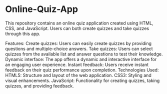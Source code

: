 # Online-Quiz-App

This repository contains an online quiz application created using HTML, CSS, and JavaScript. Users can both create quizzes and take quizzes through this app.

Features:
Create quizzes: Users can easily create quizzes by providing questions and multiple-choice answers.
Take quizzes: Users can select quizzes from the available list and answer questions to test their knowledge.
Dynamic interface: The app offers a dynamic and interactive interface for an engaging user experience.
Instant feedback: Users receive instant feedback on their quiz performance upon completion.
Technologies Used:
HTML5: Structure and layout of the web application.
CSS3: Styling and visual enhancements.
JavaScript: Functionality for creating quizzes, taking quizzes, and providing feedback.
